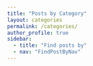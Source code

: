 ```yaml
---
title: "Posts by Category"
layout: categories
permalink: /categories/
author_profile: true
sidebar:
  - title: "Find posts by"
  - nav: "FindPostByNav"
---
```


